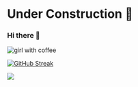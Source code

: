 # Under Construction 🔨

### Hi there 👋


![girl with coffee](https://media.giphy.com/media/iDvCzaRjNV61J5jtc0/giphy.gif)

[![GitHub Streak](https://streak-stats.demolab.com?user=jennisung&theme=sunset-gradient)](https://git.io/streak-stats)


<img src="https://github-readme-stats.vercel.app/api?username=jennisung&include_all_commits=true&count_private=true&show_icons=true&line_height=20&title_color=7A7ADB&icon_color=2234AE&text_color=D3D3D3&bg_color=0,000000,130F40">




<!-- ![Your Username's GitHub stats](https://github-readme-stats.vercel.app/api?username=jennisung&show_icons=true&theme=dark&bg_color=000000&title_color=ffffff&text_color=ffffff&icon_color=2234AE)
 -->
